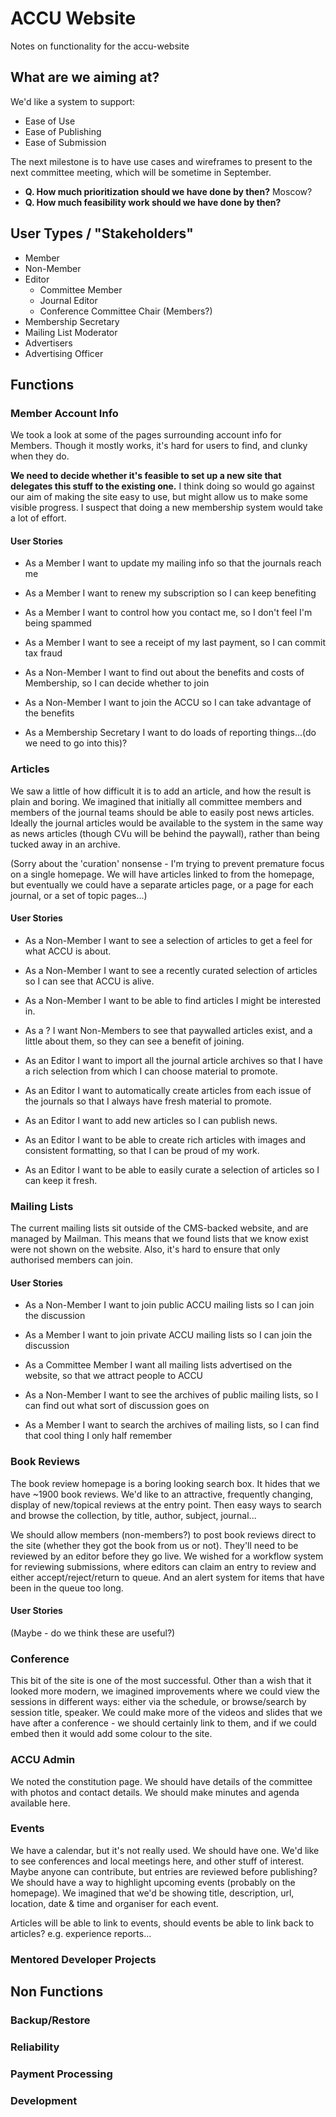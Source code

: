 # ACCU Website

Notes on functionality for the accu-website

## What are we aiming at?

We'd like a system to support:

*   Ease of Use
*   Ease of Publishing
*   Ease of Submission

The next milestone is to have use cases and wireframes to present to the next
committee meeting, which will be sometime in September.

* **Q. How much prioritization should we have done by then?** Moscow?
* **Q. How much feasibility work should we have done by then?**

## User Types / "Stakeholders"

*   Member
*   Non-Member
*   Editor
    *    Committee Member
    *    Journal Editor
    *    Conference Committee Chair (Members?)
*   Membership Secretary
*   Mailing List Moderator
*   Advertisers
*   Advertising Officer

## Functions

### Member Account Info

We took a look at some of the pages surrounding account info for Members.
Though it mostly works, it's hard for users to find, and clunky when they do.

**We need to decide whether it's feasible to set up a new site that delegates
this stuff to the existing one.** I think doing so would go against our aim of
making the site easy to use, but might allow us to make some visible progress.
I suspect that doing a new membership system would take a lot of effort.

#### User Stories

* As a Member I want to update my mailing info so that the journals reach me

* As a Member I want to renew my subscription so I can keep benefiting

* As a Member I want to control how you contact me, so I don't feel I'm being
  spammed

* As a Member I want to see a receipt of my last payment, so I can commit tax
  fraud

* As a Non-Member I want to find out about the benefits and costs of
  Membership, so I can decide whether to join

* As a Non-Member I want to join the ACCU so I can take advantage of the
  benefits

* As a Membership Secretary I want to do loads of reporting things...(do we
  need to go into this)?

### Articles

We saw a little of how difficult it is to add an article, and how the result is
plain and boring. We imagined that initially all committee members and members
of the journal teams should be able to easily post news articles. Ideally the
journal articles would be available to the system in the same way as news
articles (though CVu will be behind the paywall), rather than being tucked away
in an archive.

(Sorry about the 'curation' nonsense - I'm trying to prevent premature focus on a single homepage. We will have articles linked to from the homepage, but eventually we could have a separate articles page, or a page for each journal, or a set of topic pages...)

#### User Stories

* As a Non-Member I want to see a selection of articles to get a feel for what
  ACCU is about.

* As a Non-Member I want to see a recently curated selection of articles so I
  can see that ACCU is alive.

* As a Non-Member I want to be able to find articles I might be interested in.

* As a ? I want Non-Members to see that paywalled articles exist, and a little
  about them, so they can see a benefit of joining.

* As an Editor I want to import all the journal article archives so that I
  have a rich selection from which I can choose material to promote.

* As an Editor I want to automatically create articles from each issue of the
  journals so that I always have fresh material to promote.

* As an Editor I want to add new articles so I can publish news.

* As an Editor I want to be able to create rich articles with images and
  consistent formatting, so that I can be proud of my work.

* As an Editor I want to be able to easily curate a selection of articles so I
  can keep it fresh.

### Mailing Lists

The current mailing lists sit outside of the CMS-backed website, and are
managed by Mailman. This means that we found lists that we know exist were not
shown on the website. Also, it's hard to ensure that only authorised members
can join.

#### User Stories

* As a Non-Member I want to join public ACCU mailing lists so I can join the
  discussion

* As a Member I want to join private ACCU mailing lists so I can join the
  discussion

* As a Committee Member I want all mailing lists advertised on the website, so
  that we attract people to ACCU

* As a Non-Member I want to see the archives of public mailing lists, so I can
  find out what sort of discussion goes on

* As a Member I want to search the archives of mailing lists, so I can find
  that cool thing I only half remember

### Book Reviews

The book review homepage is a boring looking search box. It hides that we have
~1900 book reviews. We'd like to an attractive, frequently changing, display of
new/topical reviews at the entry point. Then easy ways to search and browse the
collection, by title, author, subject, journal...

We should allow members (non-members?) to post book reviews direct to the site
(whether they got the book from us or not). They'll need to be reviewed by an
editor before they go live. We wished for a workflow system for reviewing
submissions, where editors can claim an entry to review and either
accept/reject/return to queue. And an alert system for items that have been in
the queue too long.

#### User Stories

(Maybe - do we think these are useful?)

### Conference

This bit of the site is one of the most successful. Other than a wish that it
looked more modern, we imagined improvements where we could view the sessions
in different ways: either via the schedule, or browse/search by session title,
speaker. We could make more of the videos and slides that we have after a
conference - we should certainly link to them, and if we could embed then it
would add some colour to the site.

### ACCU Admin

We noted the constitution page. We should have details of the committee with
photos and contact details. We should make minutes and agenda available here.

### Events

We have a calendar, but it's not really used. We should have one. We'd like to
see conferences and local meetings here, and other stuff of interest. Maybe
anyone can contribute, but entries are reviewed before publishing? We should
have a way to highlight upcoming events (probably on the homepage). We imagined
that we'd be showing title, description, url, location, date & time and
organiser for each event.

Articles will be able to link to events, should events be able to link back to
articles? e.g. experience reports...

### Mentored Developer Projects

## Non Functions

### Backup/Restore

### Reliability

### Payment Processing

### Development
